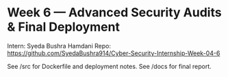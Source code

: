 # Week 6 — Advanced Security Audits & Final Deployment
Intern: Syeda Bushra Hamdani
Repo: https://github.com/SyedaBushra914/Cyber-Security-Internship-Week-04-6

See /src for Dockerfile and deployment notes. See /docs for final report.
